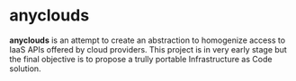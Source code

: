 # anyclouds
**anyclouds** is an attempt to create an abstraction to homogenize access to IaaS APIs offered by cloud providers. 
This project is in very early stage but the final objective is to propose a trully portable Infrastructure as Code solution.
